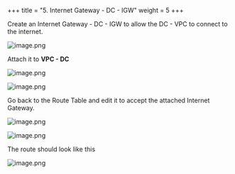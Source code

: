 +++
title = "5. Internet Gateway - DC - IGW"
weight = 5
+++


Create an Internet Gateway - DC - IGW to allow the DC - VPC to connect to the internet.


![image.png](/images/004-iv-setup-vpc-dc-resources/18-426365-image.png)


Attach it to **VPC - DC**


![image.png](/images/004-iv-setup-vpc-dc-resources/18-136131-image.png)


![image.png](/images/004-iv-setup-vpc-dc-resources/18-844762-image.png)


Go back to the Route Table and edit it to accept the attached Internet Gateway.


![image.png](/images/004-iv-setup-vpc-dc-resources/18-468352-image.png)


![image.png](/images/004-iv-setup-vpc-dc-resources/18-451763-image.png)


The route should look like this


![image.png](/images/004-iv-setup-vpc-dc-resources/18-859170-image.png)


